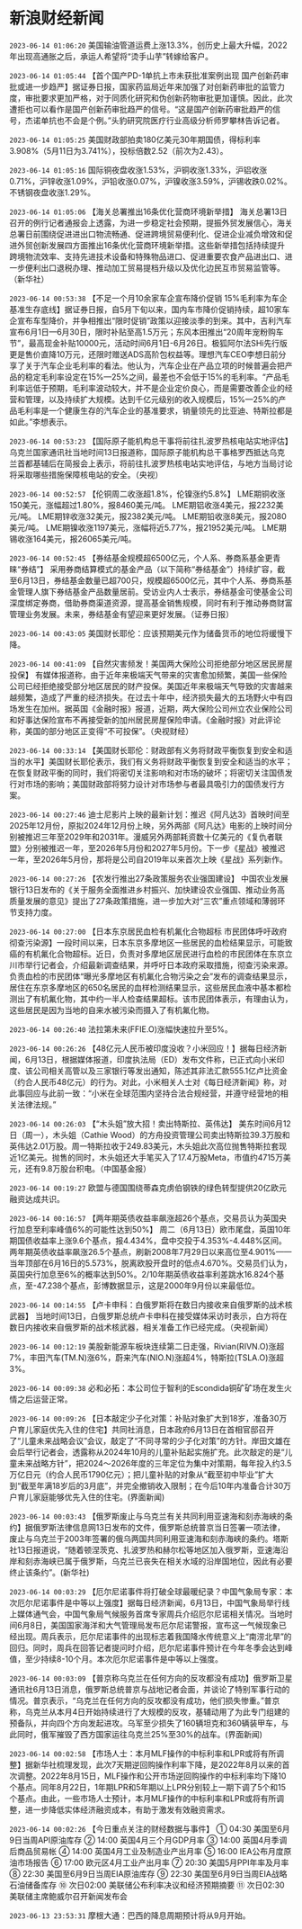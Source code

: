 # 新浪财经新闻
`2023-06-14 01:06:20` 美国输油管道运费上涨13.3%，创历史上最大升幅，2022年出现高通胀之后，承运人希望将“烫手山芋”转嫁给客户。

`2023-06-14 01:05:44` 【首个国产PD-1单抗上市未获批准案例出现 国产创新药审批或进一步趋严】据证券日报，国家药监局近年来加强了对创新药审批的监管力度，审批要求更加严格，对于同质化研究和伪创新药物审批更加谨慎。因此，此次遭拒也可以看作是国产创新药审批趋严的信号。“这是国产创新药审批趋严的信号，杰诺单抗也不会是个例。”头豹研究院医疗行业高级分析师罗攀林告诉记者。

`2023-06-14 01:05:25` 美国财政部拍卖180亿美元30年期国债，得标利率3.908%（5月11日为3.741%），投标倍数2.52（前次为2.43）。

`2023-06-14 01:05:16` 国际铜夜盘收涨1.53%，沪铜收涨1.33%，沪铝收涨0.71%，沪锌收涨1.09%，沪铅收涨0.07%，沪镍收涨3.59%，沪锡收跌0.02%。不锈钢夜盘收涨1.29%。

`2023-06-14 01:05:06` 【海关总署推出16条优化营商环境新举措】 海关总署13日召开的例行记者通报会上透露，为进一步稳定社会预期，提振外贸发展信心，海关总署日前围绕促进进出口物流畅通、促进跨境贸易便利化、促进企业减负增效和促进外贸创新发展四方面推出16条优化营商环境新举措。这些新举措包括持续提升跨境物流效率、支持先进技术设备和特殊物品进口、促进重要农食产品进出口、进一步便利出口退税办理、推动加工贸易提档升级以及优化边民互市贸易监管等。（新华社）

`2023-06-14 00:53:38` 【不足一个月10余家车企宣布降价促销 15%毛利率为车企基准生存底线】据证券日报，自5月下旬以来，国内车市降价促销持续，超10家车企宣布车型降价，并争相推出“限时促销”政策以迎接淡季的到来。其中，吉利汽车宣布6月1日—6月30日，限时补贴至高1.5万元；东风本田推出“20周年宠粉购车节”，最高现金补贴10000元，活动时间6月1日-6月26日。极狐阿尔法SHi先行版更是售价直降10万元，还限时赠送ADS高阶包权益等。理想汽车CEO李想日前分享了关于汽车企业毛利率的看法。他认为，汽车企业在产品立项的时候普遍会把产品的稳定毛利率设定在15%—25%之间，最差也不会低于15%的毛利率。“产品毛利率远低于预期，毛利率波动较大，并不是企业定价良心，而是需要改善企业的经营和管理，以及持续扩大规模。达到千亿元级别的收入规模后，15%—25%的产品毛利率是一个健康生存的汽车企业的基准要求，销量领先的比亚迪、特斯拉都是如此。”李想表示。

`2023-06-14 00:53:23` 【国际原子能机构总干事将前往扎波罗热核电站实地评估】乌克兰国家通讯社当地时间13日报道称，国际原子能机构总干事格罗西抵达乌克兰首都基辅后在简报会上表示，将前往扎波罗热核电站实地评估，与地方当局讨论将采取哪些措施保障核电站的安全。（央视）

`2023-06-14 00:52:57` 【伦铜周二收涨超1.8%，伦镍涨约5.8%】 
LME期铜收涨150美元，涨幅超过1.80%，报8460美元/吨。
LME期铝收涨4美元，报2232美元/吨。
LME期锌收涨32美元，报2382美元/吨。
LME期铅收涨8美元，报2080美元/吨。
LME期镍收涨1197美元，涨幅将近5.77%，报21952美元/吨。
LME期锡收涨164美元，报26065美元/吨。

`2023-06-14 00:52:45` 【券结基金规模超6500亿元，个人系、券商系基金更青睐“券结”】 采用券商结算模式的基金产品（以下简称“券结基金”）持续扩容，截至6月13日，券结基金数量已超700只，规模超6500亿元，其中个人系、券商系基金管理人旗下券结基金产品数量居前。受访业内人士表示，券结基金可使基金公司深度绑定券商，借助券商渠道资源，提高基金销售规模，同时有利于推动券商财富管理业务发展。未来，券结基金有望迎来更好发展。（证券日报）

`2023-06-14 00:43:05` 美国财长耶伦：应该预期美元作为储备货币的地位将缓慢下降。

`2023-06-14 00:41:09` 【自然灾害频发！美国两大保险公司拒绝部分地区居民房屋投保】 有媒体报道称，由于近年来极端天气带来的灾害愈加频繁，美国一些保险公司已经拒绝接受部分地区居民的财产投保。美国近年来极端天气导致的灾害越来越频繁，造成了严重的经济损失。在过去十年中，经济损失最大的五场野火中有四场发生在加州。据英国《金融时报》报道，近期，两大保险公司州立农业保险公司和好事达保险宣布不再接受新的加州居民房屋保险申请。《金融时报》对此评论称，美国的部分地区正变得“不可投保”。（央视财经）

`2023-06-14 00:33:14` 【美国财长耶伦：财政部有义务将财政平衡恢复到安全和适当的水平】美国财长耶伦表示，我们有义务将财政平衡恢复到安全和适当的水平；在恢复财政平衡的同时，我们将密切关注影响和对市场的破坏；将密切关注国债发行对市场的影响；美国财政部将努力设计对市场参与者最具吸引力的国债发行方案。

`2023-06-14 00:27:46` 迪士尼影片上映的最新计划：推迟《阿凡达3》首映时间至2025年12月份，原拟2024年12月份上映，另外两部《阿凡达》电影的上映时间分别被推迟三年至2029年和2031年。漫威另外两部耗资数十亿美元的《复仇者联盟》分别被推迟一年，至2026年5月份和2027年5月份。下一步《星战》被推迟一年，至2026年5月份，那将是公司自2019年以来首次上映《星战》系列新作。

`2023-06-14 00:27:26` 【农发行推出27条政策服务农业强国建设】 中国农业发展银行13日发布的《关于服务全面推进乡村振兴、加快建设农业强国、推动业务高质量发展的意见》提出了27条政策措施，进一步加大对“三农”重点领域和薄弱环节支持力度。

`2023-06-14 00:27:00` 【日本东京居民血检有机氟化合物超标 市民团体呼吁政府彻查污染源】一段时间以来，日本东京多摩地区一些居民的血检结果显示，可能致癌的有机氟化合物超标。近日，负责对多摩地区居民进行血检的市民团体在东京立川市举行记者会，介绍最新调查结果，并呼吁日本政府采取措施，彻查污染来源。负责血检的市民团体“曝光多摩地区有机氟化合物污染之会”发布的调查结果显示，居住在东京多摩地区的650名居民的血样检测结果显示，这些居民血液中基本都检测出了有机氟化物，其中约一半人检查结果超标。该市民团体表示，有理由认为，这些居民是因为当地的自来水被污染而摄入了有机氟化物。

`2023-06-14 00:26:40` 法拉第未来(FFIE.O)涨幅快速拉升至5%。

`2023-06-14 00:26:26` 【48亿元人民币被印度没收？小米回应！】据每日经济新闻，6月13日，根据媒体报道，印度执法局（ED）发布文件称，已正式向小米印度、该公司相关高管以及三家银行等发出通知，陈述其非法汇款555.1亿卢比资金（约合人民币48亿元）的行为。对此，小米相关人士对《每日经济新闻》称，对此事回应与此前一致：“小米在全球范围内坚持合法合规经营，并遵守经营地的相关法律法规。”

`2023-06-14 00:26:03` 【“木头姐”放大招！卖出特斯拉、英伟达】 美东时间6月12日（周一），木头姐（Cathie Wood）的方舟投资管理公司卖出特斯拉39.3万股和英伟达2.01万股。周一特斯拉收于249.83美元，木头姐此次高位抛售特斯拉套现近1亿美元。抛售的同时，木头姐还大手笔买入了17.4万股Meta，市值约4715万美元，还有9.8万股台积电。（中国基金报）

`2023-06-14 00:19:27` 欧盟与德国围绕蒂森克虏伯钢铁的绿色转型提供20亿欧元融资达成共识。

`2023-06-14 00:16:57` 【两年期英债收益率飙涨超26个基点，交易员认为英国央行加息至利率峰值6%的可能性达到50%】 周二（6月13日）欧市尾盘，英国10年期国债收益率上涨9.6个基点，报4.434%，盘中交投于4.353%-4.448%区间。两年期英债收益率飙涨26.5个基点，刷新2008年7月29日以来高位至4.901%——当年顶部在6月16日的5.573%，脱离欧股开盘时的低点4.670%。交易员们认为，英国央行加息至6%的概率达到50%。2/10年期英债收益率利差跳水16.824个基点，至-47.238个基点，彭博数据显示，这是2000年9月份以来最低位。

`2023-06-14 00:14:55` 【卢卡申科：白俄罗斯将在数日内接收来自俄罗斯的战术核武器】 当地时间13日，白俄罗斯总统卢卡申科在接受媒体采访时表示，白方将在数日内接收来自俄罗斯的战术核武器，相关准备工作已经完成。（央视新闻）

`2023-06-14 00:12:19` 美股新能源车板块连续第二日走强，Rivian(RIVN.O)涨超7%，丰田汽车(TM.N)涨6%，蔚来汽车(NIO.N)涨超4%，特斯拉(TSLA.O)涨超3%。

`2023-06-14 00:09:38` 必和必拓：本公司位于智利的Escondida铜矿矿场在发生火情之后运营正常。

`2023-06-14 00:09:26` 【日本敲定少子化对策：补贴对象扩大到18岁，准备30万户育儿家庭优先入住的住宅】共同社消息，日本政府6月13日在首相官邸召开了“儿童未来战略会议”会议，敲定了“不同寻常的少子化对策”的方针。岸田文雄在会后举行记者会，透露称从2024年10月的儿童补贴起实施扩充。此次敲定的是“儿童未来战略方针”，把2024～2026年度的三年定位为集中对策期，每年投入约3.5万亿日元（约合人民币1790亿元）；把儿童补贴的对象从“截至初中毕业”扩大到“截至年满18岁后的3月底”，并完全撤销收入限制；在今后10年内准备合计30万户育儿家庭能够优先入住的住宅。(界面新闻)

`2023-06-14 00:03:43` 【俄罗斯废止与乌克兰有关共同利用亚速海和刻赤海峡的条约】据俄罗斯法律信息网13日发布的文件，俄罗斯总统普京当日签署一项法律，废止与乌克兰于2003年签署的俄乌两国共同利用亚速海和刻赤海峡的条约。塔斯社13日报道说，“随着顿涅茨克、扎波罗热和赫尔松等地区加入俄罗斯，亚速海沿岸和刻赤海峡已属于俄罗斯，乌克兰已丧失在相关水域的沿岸国地位，因此有必要终止该条约”。(新华社)

`2023-06-14 00:03:29` 【厄尔尼诺事件将打破全球最暖纪录？中国气象局专家：本次厄尔尼诺事件是中等以上强度】据每日经济新闻，6月13日，中国气象局举行线上媒体通气会，中国气象局气候服务首席专家周兵介绍厄尔尼诺相关情况。当地时间6月8日，美国国家海洋和大气管理局发布厄尔尼诺警报，宣布这一气候现象已经出现。周兵表示，厄尔尼诺事件的出现标志着我国降水传统意义上“南涝北旱”的回归。同时，周兵在回答记者提问时介绍，厄尔尼诺事件预计在今年冬季会达到峰值，至少持续8-10个月。本次厄尔尼诺事件是中等以上强度。

`2023-06-14 00:03:09` 【普京称乌克兰在任何方向的反攻都没有成功】俄罗斯卫星通讯社6月13日消息，俄罗斯总统普京与战地记者会面，并谈论了特别军事行动的情况。普京表示，“乌克兰在任何方向的反攻都没有成功，他们损失惨重。”普京称，乌克兰从本月4日开始持续进行了大规模的反攻，基辅动用了为此专门组建的预备队，并向四个方向发起进攻。乌军至少损失了160辆坦克和360辆装甲车，与此同时，俄军摧毁了西方国家运往乌克兰25%至30%的战车。(界面新闻)

`2023-06-14 00:02:58` 【市场人士：本月MLF操作的中标利率和LPR或将有所调整】据新华社梳理发现，此次7天期逆回购操作利率下降，是2022年8月以来的首次调整。2022年8月15日，MLF操作和公开市场逆回购操作的中标利率均下降10个基点。同年8月22日，1年期LPR和5年期以上LPR分别较上一期下调了5个和15个基点。由此，一些市场人士预计，本月MLF操作的中标利率和LPR或将有所调整，进一步降低实体经济融资成本，有助于激发有效融资需求。

`2023-06-14 00:02:26` 【今日重点关注的财经数据与事件】
① 04:30 美国至6月9日当周API原油库存
② 14:00 英国4月三个月GDP月率
③ 14:00 英国4月季调后商品贸易帐
④ 14:00 英国4月工业及制造业产出月率
⑤ 16:00 IEA公布月度原油市场报告
⑥ 17:00 欧元区4月工业产出月率
⑦ 20:30 美国5月PPI年率及月率
⑧ 22:30 美国至6月9日当周EIA原油库存
⑨ 22:30 美国至6月9日当周EIA战略石油储备库存
⑩ 次日02:00 美联储公布利率决议和经济预期摘要
⑪ 次日02:30 美联储主席鲍威尔召开新闻发布会

`2023-06-13 23:53:31` 摩根大通：巴西的降息周期预计将从9月开始。

